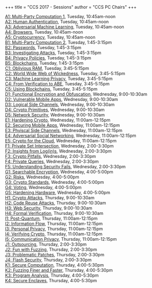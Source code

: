 
+++
title = "CCS 2017 - Sessions"
author = "CCS PC Chairs"
+++
<p>
<a href="/session-A1">A1: Multi-Party Computation 1</a>, Tuesday, 10:45am-noon<br><a href="/session-A2">A2: Human Authentication</a>, Tuesday, 10:45am-noon<br><a href="/session-A3">A3: Adversarial Machine Learning</a>, Tuesday, 10:45am-noon<br><a href="/session-A4">A4: Browsers</a>, Tuesday, 10:45am-noon<br><a href="/session-A5">A5: Cryptocurrency</a>, Tuesday, 10:45am-noon<br><a href="/session-B1">B1: Multi-Party Computation 2</a>, Tuesday, 1:45-3:15pm<br><a href="/session-B2">B2: Passwords</a>, Tuesday, 1:45-3:15pm<br><a href="/session-B3">B3: Investigating Attacks</a>, Tuesday, 1:45-3:15pm<br><a href="/session-B4">B4: Privacy Policies</a>, Tuesday, 1:45-3:15pm<br><a href="/session-B5">B5: Blockchains</a>, Tuesday, 1:45-3:15pm<br><a href="/session-C1">C1: Oblivious RAM</a>, Tuesday, 3:45-5:15pm<br><a href="/session-C2">C2: World Wide Web of Wickedness</a>, Tuesday, 3:45-5:15pm<br><a href="/session-C3">C3: Machine Learning Privacy</a>, Tuesday, 3:45-5:15pm<br><a href="/session-C4">C4: From Verification to ABE</a>, Tuesday, 3:45-5:15pm<br><a href="/session-C5">C5: Using Blockchains</a>, Tuesday, 3:45-5:15pm<br><a href="/session-D1">D1: Functional Encryption and Obfuscation</a>, Wednesday, 9:00-10:30am<br><a href="/session-D2">D2: Vulnerable Mobile Apps</a>, Wednesday, 9:00-10:30am<br><a href="/session-D3">D3: Logical Side Channels</a>, Wednesday, 9:00-10:30am<br><a href="/session-D4">D4: Crypto Primitives</a>, Wednesday, 9:00-10:30am<br><a href="/session-D5">D5: Network Security</a>, Wednesday, 9:00-10:30am<br><a href="/session-E1">E1: Hardening Crypto</a>, Wednesday, 11:00am-12:15pm<br><a href="/session-E2">E2: Securing Mobile Apps</a>, Wednesday, 11:00am-12:15pm<br><a href="/session-E3">E3: Phyiscal Side Channels</a>, Wednesday, 11:00am-12:15pm<br><a href="/session-E4">E4: Adversarial Social Networking</a>, Wednesday, 11:00am-12:15pm<br><a href="/session-E5">E5: Crypto for the Cloud</a>, Wednesday, 11:00am-12:15pm<br><a href="/session-F1">F1: Private Set Intersection</a>, Wednesday, 2:00-3:30pm<br><a href="/session-F2">F2: Insights from Log(in)s</a>, Wednesday, 2:00-3:30pm<br><a href="/session-F3">F3: Crypto Pitfalls</a>, Wednesday, 2:00-3:30pm<br><a href="/session-F4">F4: Private Queries</a>, Wednesday, 2:00-3:30pm<br><a href="/session-F5">F5: Understanding Security Fails</a>, Wednesday, 2:00-3:30pm<br><a href="/session-G1">G1: Searchable Encryption</a>, Wednesday, 4:00-5:00pm<br><a href="/session-G2">G2: Risks</a>, Wednesday, 4:00-5:00pm<br><a href="/session-G3">G3: Crypto Standards</a>, Wednesday, 4:00-5:00pm<br><a href="/session-G4">G4: Voting</a>, Wednesday, 4:00-5:00pm<br><a href="/session-G5">G5: Hardening Hardware</a>, Wednesday, 4:00-5:00pm<br><a href="/session-H1">H1: Crypto Attacks</a>, Thursday, 9:00-10:30am<br><a href="/session-H2">H2: Code Reuse Attacks</a>, Thursday, 9:00-10:30am<br><a href="/session-H3">H3: Web Security</a>, Thursday, 9:00-10:30am<br><a href="/session-H4">H4: Formal Verification</a>, Thursday, 9:00-10:30am<br><a href="/session-I1">I1: Post-Quantum</a>, Thursday, 11:00am-12:15pm<br><a href="/session-I2">I2: Information Flow</a>, Thursday, 11:00am-12:15pm<br><a href="/session-I3">I3: Personal Privacy</a>, Thursday, 11:00am-12:15pm<br><a href="/session-I4">I4: Verifying Crypto</a>, Thursday, 11:00am-12:15pm<br><a href="/session-I5">I5: Communication Privacy</a>, Thursday, 11:00am-12:15pm<br><a href="/session-J1">J1: Outsourcing</a>, Thursday, 2:00-3:30pm<br><a href="/session-J2">J2: Fun with Fuzzing</a>, Thursday, 2:00-3:30pm<br><a href="/session-J3">J3: Problematic Patches</a>, Thursday, 2:00-3:30pm<br><a href="/session-J4">J4: Flash Security</a>, Thursday, 2:00-3:30pm<br><a href="/session-K1">K1: Secure Computation</a>, Thursday, 4:00-5:30pm<br><a href="/session-K2">K2: Fuzzing Finer and Faster</a>, Thursday, 4:00-5:30pm<br><a href="/session-K3">K3: Program Analysis</a>, Thursday, 4:00-5:30pm<br><a href="/session-K4">K4: Secure Enclaves</a>, Thursday, 4:00-5:30pm<br>